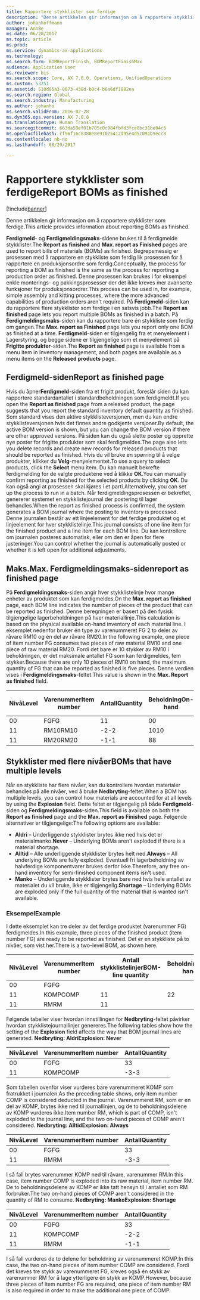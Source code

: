 ```yaml
---
title: Rapportere stykklister som ferdige
description: "Denne artikkelen gir informasjon om å rapportere stykklister som ferdige."
author: johanhoffmann
manager: AnnBe
ms.date: 06/20/2017
ms.topic: article
ms.prod: 
ms.service: dynamics-ax-applications
ms.technology: 
ms.search.form: BOMReportFinish, BOMReportFinishMax
audience: Application User
ms.reviewer: bis
ms.search.scope: Core, AX 7.0.0, Operations, UnifiedOperations
ms.custom: 53251
ms.assetid: 510d05a3-0073-438d-b0c4-b6a6df1882ea
ms.search.region: Global
ms.search.industry: Manufacturing
ms.author: johanho
ms.search.validFrom: 2016-02-28
ms.dyn365.ops.version: AX 7.0.0
ms.translationtype: Human Translation
ms.sourcegitcommit: 663da58ef01b705c0c984fbfd3fce8bc31be04c6
ms.openlocfilehash: cf96f16c8388e8e91025412d95e4d5c091b9ecc8
ms.contentlocale: nb-no
ms.lasthandoff: 08/29/2017

---
```


# <a name="report-boms-as-finished"></a><span data-ttu-id="be36d-103">Rapportere stykklister som ferdige</span><span class="sxs-lookup"><span data-stu-id="be36d-103">Report BOMs as finished</span></span>

[!include[banner](../includes/banner.md)]


<span data-ttu-id="be36d-104">Denne artikkelen gir informasjon om å rapportere stykklister som ferdige.</span><span class="sxs-lookup"><span data-stu-id="be36d-104">This article provides information about reporting BOMs as finished.</span></span>

<span data-ttu-id="be36d-105">**Ferdigmeld**- og **Ferdigmeldingsmaks**-sidene brukes til å ferdigmelde stykklister.</span><span class="sxs-lookup"><span data-stu-id="be36d-105">The **Report as finished** and **Max. report as Finished** pages are used to report bills of materials (BOMs) as finished.</span></span> <span data-ttu-id="be36d-106">Begrepsmessig er prosessen med å rapportere en stykkliste som ferdig lik prosessen for å rapportere en produksjonsordre som ferdig.</span><span class="sxs-lookup"><span data-stu-id="be36d-106">Conceptually, the process for reporting a BOM as finished is the same as the process for reporting a production order as finished.</span></span> <span data-ttu-id="be36d-107">Denne prosessen kan brukes i for eksempel enkle monterings- og pakkingsprosesser der det ikke kreves mer avanserte funksjoner for produksjonsordrer.</span><span class="sxs-lookup"><span data-stu-id="be36d-107">This process can be used in, for example, simple assembly and kitting processes, where the more advanced capabilities of production orders aren't required.</span></span> <span data-ttu-id="be36d-108">På **Ferdigmeld**-siden kan du rapportere flere stykklister som ferdige i en satsvis jobb.</span><span class="sxs-lookup"><span data-stu-id="be36d-108">The **Report as finished** page lets you report multiple BOMs as finished in a batch.</span></span> <span data-ttu-id="be36d-109">På **Ferdigmeldingsmaks**-siden kan du rapportere bare én stykkliste som ferdig om gangen.</span><span class="sxs-lookup"><span data-stu-id="be36d-109">The **Max. report as Finished** page lets you report only one BOM as finished at a time.</span></span> <span data-ttu-id="be36d-110">**Ferdigmeld**-siden er tilgjengelig fra et menyelement i Lagerstyring, og begge sidene er tilgjengelige som et menyelement på **Frigitte produkter**-siden.</span><span class="sxs-lookup"><span data-stu-id="be36d-110">The **Report as finished** page is available from a menu item in Inventory management, and both pages are available as a menu items on the **Released products** page.</span></span>

## <a name="report-as-finished-page"></a><span data-ttu-id="be36d-111">Ferdigmeld-siden</span><span class="sxs-lookup"><span data-stu-id="be36d-111">Report as finished page</span></span>
<span data-ttu-id="be36d-112">Hvis du åpner**Ferdigmeld**-siden fra et frigitt produkt, foreslår siden du kan rapportere standardantallet i standardbeholdningen som ferdigmeldt.</span><span class="sxs-lookup"><span data-stu-id="be36d-112">If you open the **Report as finished** page from a released product, the page suggests that you report the standard inventory default quantity as finished.</span></span> <span data-ttu-id="be36d-113">Som standard vises den aktive stykklisteversjonen, men du kan endre stykklisteversjonen hvis det finnes andre godkjente versjoner.</span><span class="sxs-lookup"><span data-stu-id="be36d-113">By default, the active BOM version is shown, but you can change the BOM version if there are other approved versions.</span></span> <span data-ttu-id="be36d-114">På siden kan du også slette poster og opprette nye poster for frigitte produkter som skal ferdigmeldes.</span><span class="sxs-lookup"><span data-stu-id="be36d-114">The page also lets you delete records and create new records for released products that should be reported as finished.</span></span> <span data-ttu-id="be36d-115">Hvis du vil bruke en spørring til å velge produkter, klikker du **Velg**-menyelementet.</span><span class="sxs-lookup"><span data-stu-id="be36d-115">To use a query to select products, click the **Select** menu item.</span></span> <span data-ttu-id="be36d-116">Du kan manuelt bekrefte ferdigmelding for de valgte produktene ved å klikke **OK**.</span><span class="sxs-lookup"><span data-stu-id="be36d-116">You can manually confirm reporting as finished for the selected products by clicking **OK**.</span></span> <span data-ttu-id="be36d-117">Du kan også angi at prosessen skal kjøres i et parti.</span><span class="sxs-lookup"><span data-stu-id="be36d-117">Alternatively, you can set up the process to run in a batch.</span></span> <span data-ttu-id="be36d-118">Når ferdigmeldingsprosessen er bekreftet, genererer systemet en stykklistejournal der postering til lager behandles.</span><span class="sxs-lookup"><span data-stu-id="be36d-118">When the report as finished process is confirmed, the system generates a BOM journal where the posting to inventory is processed.</span></span> <span data-ttu-id="be36d-119">Denne journalen består av ett linjeelement for det ferdige produktet og et linjeelement for hver stykklistelinje.</span><span class="sxs-lookup"><span data-stu-id="be36d-119">This journal consists of one line item for the finished product and a line item for each BOM line.</span></span> <span data-ttu-id="be36d-120">Du kan kontrollere om journalen posteres automatisk, eller om den er åpen for flere justeringer.</span><span class="sxs-lookup"><span data-stu-id="be36d-120">You can control whether the journal is automatically posted or whether it is left open for additional adjustments.</span></span>

## <a name="max-report-as-finished-page"></a><span data-ttu-id="be36d-121">Maks.</span><span class="sxs-lookup"><span data-stu-id="be36d-121">Max.</span></span> <span data-ttu-id="be36d-122">Ferdigmeldingsmaks-siden</span><span class="sxs-lookup"><span data-stu-id="be36d-122">report as finished page</span></span>
<span data-ttu-id="be36d-123">På **Ferdigmeldingsmaks**-siden angir hver stykklistelinje hvor mange enheter av produktet som kan ferdigmeldes.</span><span class="sxs-lookup"><span data-stu-id="be36d-123">On the **Max. report as finished** page, each BOM line indicates the number of pieces of the product that can be reported as finished.</span></span> <span data-ttu-id="be36d-124">Denne beregningen er basert på den fysisk tilgjengelige lagerbeholdningen på hver materiallinje.</span><span class="sxs-lookup"><span data-stu-id="be36d-124">This calculation is based on the physical available on-hand inventory of each material line.</span></span> <span data-ttu-id="be36d-125">I eksemplet nedenfor bruker én type av varenummeret FG 2 to deler av råvare RM10 og én del av råvare RM20.</span><span class="sxs-lookup"><span data-stu-id="be36d-125">In the following example, one piece of item number FG consumes two pieces of raw material RM10 and one piece of raw material RM20.</span></span> <span data-ttu-id="be36d-126">Fordi det bare er 10 stykker av RM10 i beholdningen, er det maksimale antallet FG som kan ferdigmeldes, fem stykker.</span><span class="sxs-lookup"><span data-stu-id="be36d-126">Because there are only 10 pieces of RM10 on hand, the maximum quantity of FG that can be reported as finished is five pieces.</span></span> <span data-ttu-id="be36d-127">Denne verdien vises i **Ferdigmeldingsmaks**-feltet.</span><span class="sxs-lookup"><span data-stu-id="be36d-127">This value is shown in the **Max. Report as finished** field.</span></span>

| <span data-ttu-id="be36d-128">Nivå</span><span class="sxs-lookup"><span data-stu-id="be36d-128">Level</span></span> | <span data-ttu-id="be36d-129">Varenummer</span><span class="sxs-lookup"><span data-stu-id="be36d-129">Item number</span></span> | <span data-ttu-id="be36d-130">Antall</span><span class="sxs-lookup"><span data-stu-id="be36d-130">Quantity</span></span> | <span data-ttu-id="be36d-131">Beholdning</span><span class="sxs-lookup"><span data-stu-id="be36d-131">On-hand</span></span> | <span data-ttu-id="be36d-132">Maks.</span><span class="sxs-lookup"><span data-stu-id="be36d-132">Max.</span></span> <span data-ttu-id="be36d-133">Ferdigmeld</span><span class="sxs-lookup"><span data-stu-id="be36d-133">Report as finished</span></span> |
|-------|-------------|----------|---------|-------------------------|
| <span data-ttu-id="be36d-134">0</span><span class="sxs-lookup"><span data-stu-id="be36d-134">0</span></span>     | <span data-ttu-id="be36d-135">FG</span><span class="sxs-lookup"><span data-stu-id="be36d-135">FG</span></span>          |  <span data-ttu-id="be36d-136">1</span><span class="sxs-lookup"><span data-stu-id="be36d-136">1</span></span>       | <span data-ttu-id="be36d-137">0</span><span class="sxs-lookup"><span data-stu-id="be36d-137">0</span></span>       | <span data-ttu-id="be36d-138">5</span><span class="sxs-lookup"><span data-stu-id="be36d-138">5</span></span>                       |
| <span data-ttu-id="be36d-139">1</span><span class="sxs-lookup"><span data-stu-id="be36d-139">1</span></span>     | <span data-ttu-id="be36d-140">RM10</span><span class="sxs-lookup"><span data-stu-id="be36d-140">RM10</span></span>        | <span data-ttu-id="be36d-141">-2</span><span class="sxs-lookup"><span data-stu-id="be36d-141">-2</span></span>       | <span data-ttu-id="be36d-142">10</span><span class="sxs-lookup"><span data-stu-id="be36d-142">10</span></span>      | <span data-ttu-id="be36d-143">5</span><span class="sxs-lookup"><span data-stu-id="be36d-143">5</span></span>                       |
| <span data-ttu-id="be36d-144">1</span><span class="sxs-lookup"><span data-stu-id="be36d-144">1</span></span>     | <span data-ttu-id="be36d-145">RM20</span><span class="sxs-lookup"><span data-stu-id="be36d-145">RM20</span></span>        | <span data-ttu-id="be36d-146">-1</span><span class="sxs-lookup"><span data-stu-id="be36d-146">-1</span></span>       |  <span data-ttu-id="be36d-147">8</span><span class="sxs-lookup"><span data-stu-id="be36d-147">8</span></span>      | <span data-ttu-id="be36d-148">8</span><span class="sxs-lookup"><span data-stu-id="be36d-148">8</span></span>                       |

## <a name="boms-that-have-multiple-levels"></a><span data-ttu-id="be36d-149">Stykklister med flere nivåer</span><span class="sxs-lookup"><span data-stu-id="be36d-149">BOMs that have multiple levels</span></span>
<span data-ttu-id="be36d-150">Når en stykkliste har flere nivåer, kan du kontrollere hvordan materialer behandles på alle nivåer, ved å bruke **Nedbryting**-feltet.</span><span class="sxs-lookup"><span data-stu-id="be36d-150">When a BOM has multiple levels, you can control how materials are accounted for at all levels by using the **Explosion** field.</span></span> <span data-ttu-id="be36d-151">Dette feltet er tilgjengelig på både **Ferdigmeld**-siden og **Ferdigmeldingsmaks**-siden.</span><span class="sxs-lookup"><span data-stu-id="be36d-151">This field is available on both the **Report as finished** page and the **Max. report as Finished** page.</span></span> <span data-ttu-id="be36d-152">Følgende alternativer er tilgjengelige:</span><span class="sxs-lookup"><span data-stu-id="be36d-152">The following options are available:</span></span>

-   <span data-ttu-id="be36d-153">**Aldri** – Underliggende stykklister brytes ikke ned hvis det er materialmanko.</span><span class="sxs-lookup"><span data-stu-id="be36d-153">**Never** – Underlying BOMs aren't exploded if there is a material shortage.</span></span>
-   <span data-ttu-id="be36d-154">**Alltid** – Alle underliggende stykklister brytes helt ned.</span><span class="sxs-lookup"><span data-stu-id="be36d-154">**Always** – All underlying BOMs are fully exploded.</span></span> <span data-ttu-id="be36d-155">Eventuell fri lagerbeholdning av halvferdige komponentvarer brukes derfor ikke.</span><span class="sxs-lookup"><span data-stu-id="be36d-155">Therefore, any free on-hand inventory for semi-finished component items isn't used.</span></span>
-   <span data-ttu-id="be36d-156">**Manko** – Underliggende stykklister brytes bare ned hvis hele antallet av materialet du vil bruke, ikke er tilgjengelig.</span><span class="sxs-lookup"><span data-stu-id="be36d-156">**Shortage** – Underlying BOMs are exploded only if the full quantity of the material that is wanted isn't available.</span></span>

### <a name="example"></a><span data-ttu-id="be36d-157">Eksempel</span><span class="sxs-lookup"><span data-stu-id="be36d-157">Example</span></span>

<span data-ttu-id="be36d-158">I dette eksemplet kan tre deler av det ferdige produktet (varenummer FG) ferdigmeldes.</span><span class="sxs-lookup"><span data-stu-id="be36d-158">In this example, three pieces of the finished product (item number FG) are ready to be reported as finished.</span></span> <span data-ttu-id="be36d-159">Det er en stykkliste på to nivåer, som vist her.</span><span class="sxs-lookup"><span data-stu-id="be36d-159">There is a two-level BOM, as shown here.</span></span>

| <span data-ttu-id="be36d-160">Nivå</span><span class="sxs-lookup"><span data-stu-id="be36d-160">Level</span></span> | <span data-ttu-id="be36d-161">Varenummer</span><span class="sxs-lookup"><span data-stu-id="be36d-161">Item number</span></span> | <span data-ttu-id="be36d-162">Antall stykklistelinjer</span><span class="sxs-lookup"><span data-stu-id="be36d-162">BOM-line quantity</span></span> | <span data-ttu-id="be36d-163">Beholdning</span><span class="sxs-lookup"><span data-stu-id="be36d-163">On-hand</span></span> |
|-------|-------------|-------------------|---------|
| <span data-ttu-id="be36d-164">0</span><span class="sxs-lookup"><span data-stu-id="be36d-164">0</span></span>     | <span data-ttu-id="be36d-165">FG</span><span class="sxs-lookup"><span data-stu-id="be36d-165">FG</span></span>          |                   |         |
| <span data-ttu-id="be36d-166">1</span><span class="sxs-lookup"><span data-stu-id="be36d-166">1</span></span>     | <span data-ttu-id="be36d-167">KOMP</span><span class="sxs-lookup"><span data-stu-id="be36d-167">COMP</span></span>        | <span data-ttu-id="be36d-168">1</span><span class="sxs-lookup"><span data-stu-id="be36d-168">1</span></span>                 | <span data-ttu-id="be36d-169">2</span><span class="sxs-lookup"><span data-stu-id="be36d-169">2</span></span>       |
| <span data-ttu-id="be36d-170">1</span><span class="sxs-lookup"><span data-stu-id="be36d-170">1</span></span>     | <span data-ttu-id="be36d-171">RM</span><span class="sxs-lookup"><span data-stu-id="be36d-171">RM</span></span>          | <span data-ttu-id="be36d-172">1</span><span class="sxs-lookup"><span data-stu-id="be36d-172">1</span></span>                 |         |

<span data-ttu-id="be36d-173">Følgende tabeller viser hvordan innstillingen for **Nedbryting**-feltet påvirker hvordan stykklistejournallinjer genereres.</span><span class="sxs-lookup"><span data-stu-id="be36d-173">The following tables show how the setting of the **Explosion** field affects the way that BOM journal lines are generated.</span></span> <span data-ttu-id="be36d-174">**Nedbryting: Aldri**</span><span class="sxs-lookup"><span data-stu-id="be36d-174">**Explosion: Never**</span></span>

| <span data-ttu-id="be36d-175">Nivå</span><span class="sxs-lookup"><span data-stu-id="be36d-175">Level</span></span> | <span data-ttu-id="be36d-176">Varenummer</span><span class="sxs-lookup"><span data-stu-id="be36d-176">Item number</span></span> | <span data-ttu-id="be36d-177">Antall</span><span class="sxs-lookup"><span data-stu-id="be36d-177">Quantity</span></span> |
|-------|-------------|----------|
| <span data-ttu-id="be36d-178">0</span><span class="sxs-lookup"><span data-stu-id="be36d-178">0</span></span>     | <span data-ttu-id="be36d-179">FG</span><span class="sxs-lookup"><span data-stu-id="be36d-179">FG</span></span>          | <span data-ttu-id="be36d-180">3</span><span class="sxs-lookup"><span data-stu-id="be36d-180">3</span></span>        |
| <span data-ttu-id="be36d-181">1</span><span class="sxs-lookup"><span data-stu-id="be36d-181">1</span></span>     | <span data-ttu-id="be36d-182">KOMP</span><span class="sxs-lookup"><span data-stu-id="be36d-182">COMP</span></span>        | <span data-ttu-id="be36d-183">-3</span><span class="sxs-lookup"><span data-stu-id="be36d-183">-3</span></span>       |

<span data-ttu-id="be36d-184">Som tabellen ovenfor viser vurderes bare varenummeret KOMP som fratrukket i journalen.</span><span class="sxs-lookup"><span data-stu-id="be36d-184">As the preceding table shows, only item number COMP is considered deducted in the journal.</span></span> <span data-ttu-id="be36d-185">Varenummeret RM, som er en del av KOMP, brytes ikke ned til journallinjen, og de to beholdningsdelene av KOMP vurderes ikke.</span><span class="sxs-lookup"><span data-stu-id="be36d-185">Item number RM, which is part of COMP, isn't exploded to the journal line, and the two on-hand pieces of COMP aren't considered.</span></span> <span data-ttu-id="be36d-186">**Nedbryting: Alltid**</span><span class="sxs-lookup"><span data-stu-id="be36d-186">**Explosion: Always**</span></span>

| <span data-ttu-id="be36d-187">Nivå</span><span class="sxs-lookup"><span data-stu-id="be36d-187">Level</span></span> | <span data-ttu-id="be36d-188">Varenummer</span><span class="sxs-lookup"><span data-stu-id="be36d-188">Item number</span></span> | <span data-ttu-id="be36d-189">Antall</span><span class="sxs-lookup"><span data-stu-id="be36d-189">Quantity</span></span> |
|-------|-------------|----------|
| <span data-ttu-id="be36d-190">0</span><span class="sxs-lookup"><span data-stu-id="be36d-190">0</span></span>     | <span data-ttu-id="be36d-191">FG</span><span class="sxs-lookup"><span data-stu-id="be36d-191">FG</span></span>          | <span data-ttu-id="be36d-192">3</span><span class="sxs-lookup"><span data-stu-id="be36d-192">3</span></span>        |
| <span data-ttu-id="be36d-193">1</span><span class="sxs-lookup"><span data-stu-id="be36d-193">1</span></span>     | <span data-ttu-id="be36d-194">RM</span><span class="sxs-lookup"><span data-stu-id="be36d-194">RM</span></span>          | <span data-ttu-id="be36d-195">-3</span><span class="sxs-lookup"><span data-stu-id="be36d-195">-3</span></span>       |

<span data-ttu-id="be36d-196">I så fall brytes varenummer KOMP ned til råvare, varenummer RM.</span><span class="sxs-lookup"><span data-stu-id="be36d-196">In this case, item number COMP is exploded into its raw material, item number RM.</span></span> <span data-ttu-id="be36d-197">De to beholdningsdelene av KOMP er ikke tatt hensyn til i antallet som RM forbruker.</span><span class="sxs-lookup"><span data-stu-id="be36d-197">The two on-hand pieces of COMP aren't considered in the quantity of RM to consume.</span></span> <span data-ttu-id="be36d-198">**Nedbryting: Manko**</span><span class="sxs-lookup"><span data-stu-id="be36d-198">**Explosion: Shortage**</span></span>

| <span data-ttu-id="be36d-199">Nivå</span><span class="sxs-lookup"><span data-stu-id="be36d-199">Level</span></span> | <span data-ttu-id="be36d-200">Varenummer</span><span class="sxs-lookup"><span data-stu-id="be36d-200">Item number</span></span> | <span data-ttu-id="be36d-201">Antall</span><span class="sxs-lookup"><span data-stu-id="be36d-201">Quantity</span></span> |
|-------|-------------|----------|
| <span data-ttu-id="be36d-202">0</span><span class="sxs-lookup"><span data-stu-id="be36d-202">0</span></span>     | <span data-ttu-id="be36d-203">FG</span><span class="sxs-lookup"><span data-stu-id="be36d-203">FG</span></span>          | <span data-ttu-id="be36d-204">3</span><span class="sxs-lookup"><span data-stu-id="be36d-204">3</span></span>        |
| <span data-ttu-id="be36d-205">1</span><span class="sxs-lookup"><span data-stu-id="be36d-205">1</span></span>     | <span data-ttu-id="be36d-206">KOMP</span><span class="sxs-lookup"><span data-stu-id="be36d-206">COMP</span></span>        | <span data-ttu-id="be36d-207">-2</span><span class="sxs-lookup"><span data-stu-id="be36d-207">-2</span></span>       |
| <span data-ttu-id="be36d-208">1</span><span class="sxs-lookup"><span data-stu-id="be36d-208">1</span></span>     | <span data-ttu-id="be36d-209">RM</span><span class="sxs-lookup"><span data-stu-id="be36d-209">RM</span></span>          | <span data-ttu-id="be36d-210">-1</span><span class="sxs-lookup"><span data-stu-id="be36d-210">-1</span></span>       |

<span data-ttu-id="be36d-211">I så fall vurderes de to delene for beholdning av varenummeret KOMP.</span><span class="sxs-lookup"><span data-stu-id="be36d-211">In this case, the two on-hand pieces of item number COMP are considered.</span></span> <span data-ttu-id="be36d-212">Fordi det kreves tre stykk av varenummeret FG, kreves også én stykk av varenummer RM for å lage ytterligere én stykk av KOMP.</span><span class="sxs-lookup"><span data-stu-id="be36d-212">However, because three pieces of item number FG are required, one piece of item number RM is also required in order to make the additional one piece of COMP.</span></span>




